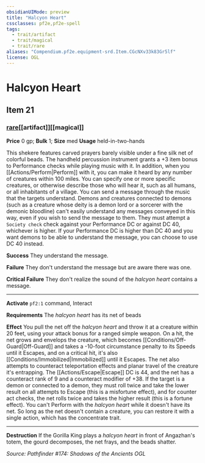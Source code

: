 ```yaml
---
obsidianUIMode: preview
title: "Halcyon Heart"
cssclasses: pf2e,pf2e-spell
tags:
  - trait/artifact
  - trait/magical
  - trait/rare
aliases: "Compendium.pf2e.equipment-srd.Item.CGcNXv33k83Gr5lf"
license: OGL
---
```

# Halcyon Heart
## Item 21
### [rare](rare "Rare Rarity Trait")[[artifact]][[magical]]


**Price** 0 gp; 
**Bulk** 1; **Size** med
**Usage** held-in-two-hands

This shekere features carved prayers barely visible under a fine silk net of colorful beads. The handheld percussion instrument grants a +3 item bonus to Performance checks while playing music with it. In addition, when you [[Actions/Perform|Perform]] with it, you can make it heard by any number of creatures within 100 miles. You can specify one or more specific creatures, or otherwise describe those who will hear it, such as all humans, or all inhabitants of a village. You can send a message through the music that the targets understand. Demons and creatures connected to demons (such as a creature whose deity is a demon lord or a sorcerer with the demonic bloodline) can't easily understand any messages conveyed in this way, even if you wish to send the message to them. They must attempt a `Society check` check against your Performance DC or against DC 40, whichever is higher. If your Performance DC is higher than DC 40 and you want demons to be able to understand the message, you can choose to use DC 40 instead.

**Success** They understand the message.

**Failure** They don't understand the message but are aware there was one.

**Critical Failure** They don't realize the sound of the _halcyon heart_ contains a message.

* * *

**Activate** `pf2:1` command, Interact

**Requirements** The _halcyon heart_ has its net of beads

**Effect** You pull the net off the _halcyon heart_ and throw it at a creature within 20 feet, using your attack bonus for a ranged simple weapon. On a hit, the net grows and envelops the creature, which becomes [[Conditions/Off-Guard|Off-Guard]] and takes a -10-foot circumstance penalty to its Speeds until it Escapes, and on a critical hit, it's also [[Conditions/Immobilized|Immobilized]] until it Escapes. The net also attempts to counteract teleportation effects and planar travel of the creature it's entrapping. The [[Actions/Escape|Escape]] DC is 44, and the net has a counteract rank of 9 and a counteract modifier of +38. If the target is a demon or connected to a demon, they must roll twice and take the lower result on all attempts to Escape (this is a misfortune effect), and for counter act checks, the net rolls twice and takes the higher result (this is a fortune effect). You can't Perform with the _halcyon heart_ while it doesn't have its net. So long as the net doesn't contain a creature, you can restore it with a single action, which has the concentrate trait.

* * *

**Destruction** If the Gorilla King plays a _halcyon heart_ in front of Angazhan's totem, the gourd decomposes, the net frays, and the beads shatter.

*Source: Pathfinder #174: Shadows of the Ancients*
*OGL*